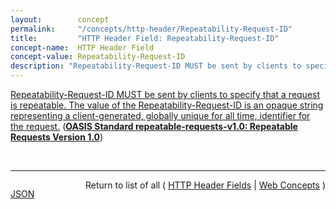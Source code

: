 ```yaml
---
layout:        concept
permalink:     "/concepts/http-header/Repeatability-Request-ID"
title:         "HTTP Header Field: Repeatability-Request-ID"
concept-name:  HTTP Header Field
concept-value: Repeatability-Request-ID
description: "Repeatability-Request-ID MUST be sent by clients to specify that a request is repeatable. The value of the Repeatability-Request-ID is an opaque string representing a client-generated, globally unique for all time, identifier for the request."
---
```


[Repeatability-Request-ID MUST be sent by clients to specify that a request is repeatable. The value of the Repeatability-Request-ID is an opaque string representing a client-generated, globally unique for all time, identifier for the request.](https://docs.oasis-open.org/odata/repeatable-requests/v1.0/cs01/repeatable-requests-v1.0-cs01.html#sec_RepeatabilityRequestID "Read documentation for HTTP Header Field &#34;Repeatability-Request-ID&#34;") (**[OASIS Standard repeatable-requests-v1.0: Repeatable Requests Version 1.0](/specs/OASIS/standard/repeatable-requests-v1.0 "This document describes a method to provide the ability to retry unsafe (i.e. POST, PUT, PATCH, DELETE) requests without incurring unintended side-effects. This specification can be applied to any HTTP based protocol.")**)

<br/>
<hr/>

<p style="float : left"><a href="./Repeatability-Request-ID.json" title="JSON representing this particular Web Concept value">JSON</a></p>
<p style="text-align: right">Return to list of all ( <a href="../http-header/">HTTP Header Fields</a> | <a href="../">Web Concepts</a> )</p>
